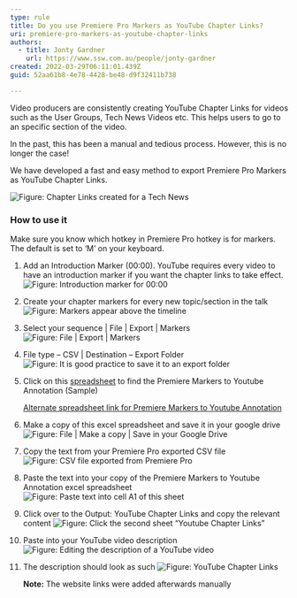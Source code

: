 ```yaml
---
type: rule
title: Do you use Premiere Pro Markers as YouTube Chapter Links?
uri: premiere-pro-markers-as-youtube-chapter-links
authors:
  - title: Jonty Gardner
    url: https://www.ssw.com.au/people/jonty-gardner
created: 2022-03-29T06:11:01.439Z
guid: 52aa61b8-4e78-4428-be48-d9f32411b738

---
```


Video producers are consistently creating YouTube Chapter Links for videos such as the User Groups, Tech News Videos etc. This helps users to go to an specific section of the video.

In the past, this has been a manual and tedious process. However, this is no longer the case!  

We have developed a fast and easy method to export Premiere Pro Markers as YouTube Chapter Links.

<!--endintro-->

![Figure: Chapter Links created for a Tech News](chapter-links.png)

### How to use it

Make sure you know which hotkey in Premiere Pro hotkey is for markers. The default is set to ‘M’ on your keyboard.

1. Add an Introduction Marker (00:00). YouTube requires every video to have an introduction marker if you want the chapter links to take effect.
   ![Figure: Introduction marker for 00:00](introduction-marker.png)
   
2. Create your chapter markers for every new topic/section in the talk
   ![Figure: Markers appear above the timeline](markers.png)
   
3. Select your sequence | File | Export | Markers
   ![Figure: File | Export | Markers](export-markers.png)
   
4. File type – CSV | Destination – Export Folder 
   ![Figure: It is good practice to save it to an export folder](export-folder.png)
   
5. Click on this [spreadsheet](https://docs.google.com/spreadsheets/d/1JumI4F9eIvolz31MB7wsIaqlwVdaa2ipNNcSO6Cv_OM/edit#gid=1066692544) to find the Premiere Markers to Youtube Annotation (Sample)

   [Alternate spreadsheet link for Premiere Markers to Youtube Annotation](https://docs.google.com/spreadsheets/d/1T58oqSCajCMkbpPuIi6lU4nVPFwYooQY9RiKOeDKu5c/edit?usp=sharing)
   
6. Make a copy of this excel spreadsheet and save it in your google drive
   ![Figure: File | Make a copy | Save in your Google Drive](save-spreadsheet.png)
   
7. Copy the text from your Premiere Pro exported CSV file
   ![Figure: CSV file exported from Premiere Pro](premiere-pro-csv.png)
   
8. Paste the text into your copy of the Premiere Markers to Youtube Annotation excel spreadsheet  
   ![Figure: Paste text into cell A1 of this sheet](spreadsheet-paste.png)
   
9. Click over to the Output: YouTube Chapter Links and copy the relevant content
   ![Figure: Click the second sheet “Youtube Chapter Links”](output-tab.png)
   
10. Paste into your YouTube video description
    ![Figure: Editing the description of a YouTube video](youtube-description.png)
    
11. The description should look as such
    ![Figure: YouTube Chapter Links](youtube-chapters.png)
    
    **Note:** The website links were added afterwards manually
